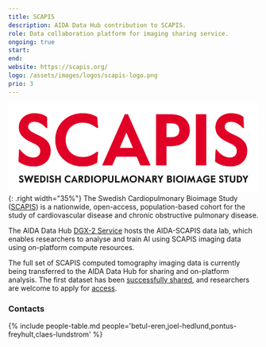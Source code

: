 ```yaml
---
title: SCAPIS
description: AIDA Data Hub contribution to SCAPIS.
role: Data collaboration platform for imaging sharing service.
ongoing: true
start:
end:
website: https://scapis.org/
logo: /assets/images/logos/scapis-logo.png
prio: 3
---
```

![SCAPIS logo](/assets/images/logos/scapis-logo.png){: .right width="35%"}
The Swedish Cardiopulmonary Bioimage Study ([SCAPIS](https://scapis.org)) is a nationwide,
open-access, population-based cohort for the study of cardiovascular disease and
chronic obstructive pulmonary disease.

The AIDA Data Hub [DGX-2 Service](/services#dgx-2) hosts the AIDA-SCAPIS data
lab, which enables researchers to analyse and train AI using SCAPIS imaging data
using on-platform compute resources.

The full set of SCAPIS computed tomography imaging data is currently being
transferred to the AIDA Data Hub for sharing and on-platform analysis. The first
dataset has been [successfully shared](../../../news/2024-06-04-first-scapis-shared),
and researchers are welcome to apply for [access](../../../datasets/scapis#access).

### Contacts
{% include people-table.md people='betul-eren,joel-hedlund,pontus-freyhult,claes-lundstrom' %}
